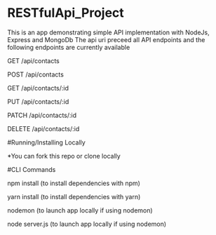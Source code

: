 # RESTfulApi_Project

This is an app demonstrating simple API implementation with NodeJs, Express and MongoDb
The api uri preceed all API endpoints and the following endpoints are currently available

GET /api/contacts

POST /api/contacts

GET /api/contacts/:id

PUT /api/contacts/:id

PATCH /api/contacts/:id

DELETE /api/contacts/:id

#Running/Installing Locally

*You can fork this repo or clone locally

#CLI Commands

npm install (to install dependencies with npm)

yarn install (to install dependencies with yarn)

nodemon (to launch app locally if using nodemon)

node server.js (to launch app locally if using nodemon)
